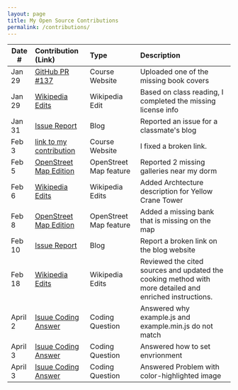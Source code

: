 ```yaml
---
layout: page
title: My Open Source Contributions
permalink: /contributions/
---
```


<!--
Type of the contribution should be "Wikipedia edit", "OpenStreet Map feature", "Documentation", "Course website", "Blog",
"Browser Add-on", etc.

The description should include a brief summary of what you did.

The link should bring us to a public page that shows your contribution. 

Replace the first row with your own contribution. 
-->





| Date #       | Contribution (Link)  | Type  | Description |
|---|:---|:---|:---|
| Jan 29   | [GitHub PR #137](https://github.com/joannakl/ossd/pull/137)                                             | Course Website          | Uploaded one of the missing book covers                     |
| Jan 29   | [Wikipedia Edits](https://zh.wikipedia.org/wiki/Special:%E7%94%A8%E6%88%B7%E8%B4%A1%E7%8C%AE/HaochengLu) | Wikipedia Edit          | Based on class reading, I completed the missing license info |
| Jan 31   | [Issue Report](https://github.com/ossd-s25/LuluZhuu-weekly/issues/1)                                    | Blog                    | Reported an issue for a classmate's blog                    |
| Feb 3    | [link to my contribution](#)                                                                            | Course Website          | I fixed a broken link.                                       |
| Feb 5    | [OpenStreet Map Edition](https://www.openstreetmap.org/user/HaochengLu/history#map=19/40.718263/-74.001341) | OpenStreet Map feature  | Reported 2 missing galleries near my dorm                   |
| Feb 6    | [Wikipedia Edits](https://en.wikipedia.org/w/index.php?title=Yellow_Crane_Tower&diff=prev&oldid=1274400760) | Wikipedia Edits  | Added Archtecture description for Yellow Crane Tower                  |
| Feb 8    | [OpenStreet Map Edition](https://www.openstreetmap.org/changeset/162268851#map=19/40.726177/-73.996824) | OpenStreet Map feature  | Added a missing bank that is missing on the map                   |
| Feb 10    | [Issue Report](https://github.com/ossd-s25/Ja-Tink-weekly/issues/1) | Blog | Report a broken link  on the blog website                   |
| Feb 18    | [Wikipedia Edits](https://en.wikipedia.org/w/index.php?title=Hot_dry_noodles&diff=prev&oldid=1276406301) | Wikipedia Edits | Reviewed the cited sources and updated the cooking method with more detailed and enriched instructions.                   |
| April 2  | [Isuue Coding Answer](https://github.com/bevacqua/dragula/issues/688#issuecomment-2773470050) | Coding Question | Answered why example.js and example.min.js do not match                   |
| April 3  | [Isuue Coding Answer](https://github.com/thomas0809/MolScribe/issues/29) | Coding Question | Answered how to set envrionment                   |
| April 3  | [Isuue Coding Answer](https://github.com/thomas0809/MolScribe/issues/30) | Coding Question | Answered Problem with color-highlighted image                  |


